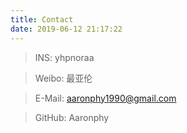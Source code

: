 ```yaml
---
title: Contact
date: 2019-06-12 21:17:22
---
```


> INS: yhpnoraa

> Weibo: 最亚伦

> E-Mail: aaronphy1990@gmail.com

> GitHub: Aaronphy